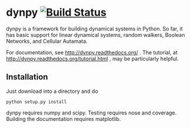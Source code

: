 dynpy [![Build Status](https://travis-ci.org/artemyk/dynpy.svg?branch=master)](https://travis-ci.org/artemyk/dynpy)
=====

dynpy is a framework for building dynamical systems in Python.  So far, it has basic support for linear dynamical systems, random walkers, Boolean Networks, and Cellular Autamata.

For documentation, see http://dynpy.readthedocs.org/ .  The tutorial, at http://dynpy.readthedocs.org/tutorial.html , may be particularly helpful.


Installation
------------
Just download into a directory and do
```
python setup.py install
```

dynpy requires numpy and scipy.  Testing requires nose and coverage.  Building the documentation requires matplotlib.